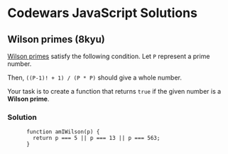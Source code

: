 # Codewars JavaScript Solutions

## Wilson primes (8kyu)

[Wilson primes](https://en.wikipedia.org/wiki/Wilson_prime) satisfy the following condition. Let `P` represent a prime number.

Then,
`((P-1)! + 1) / (P * P)`
should give a whole number.

Your task is to create a function that returns `true` if the given number is a **Wilson prime**.

### Solution

```
      function amIWilson(p) {
        return p === 5 || p === 13 || p === 563;
      }
```
